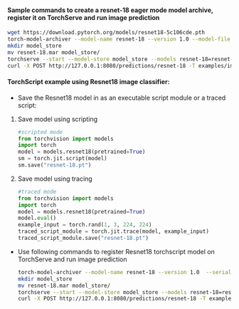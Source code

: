 #### Sample commands to create a resnet-18 eager mode model archive, register it on TorchServe and run image prediction

```bash
wget https://download.pytorch.org/models/resnet18-5c106cde.pth
torch-model-archiver --model-name resnet-18 --version 1.0 --model-file examples/image_classifier/resnet_18/model.py --serialized-file resnet18-5c106cde.pth --handler image_classifier --extra-files examples/image_classifier/index_to_name.json
mkdir model_store
mv resnet-18.mar model_store/
torchserve --start --model-store model_store --models resnet-18=resnet-18.mar
curl -X POST http://127.0.0.1:8080/predictions/resnet-18 -T examples/image_classifier/kitten.jpg
```

#### TorchScript example using Resnet18 image classifier:

* Save the Resnet18 model in as an executable script module or a traced script:

1. Save model using scripting
   ```python
   #scripted mode
   from torchvision import models
   import torch
   model = models.resnet18(pretrained=True)
   sm = torch.jit.script(model)
   sm.save("resnet-18.pt")
   ```

2. Save model using tracing
   ```python
   #traced mode
   from torchvision import models
   import torch
   model = models.resnet18(pretrained=True)
   model.eval()
   example_input = torch.rand(1, 3, 224, 224)
   traced_script_module = torch.jit.trace(model, example_input)
   traced_script_module.save("resnet-18.pt")
   ```  
 
* Use following commands to register Resnet18 torchscript model on TorchServe and run image prediction

    ```bash
    torch-model-archiver --model-name resnet-18 --version 1.0  --serialized-file resnet-18.pt --extra-files examples/image_classifier/index_to_name.json --handler image_classifier
    mkdir model_store
    mv resnet-18.mar model_store/
    torchserve --start --model-store model_store --models resnet-18=resnet-18.mar
    curl -X POST http://127.0.0.1:8080/predictions/resnet-18 -T examples/image_classifier/kitten.jpg
    ```
